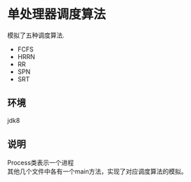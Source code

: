 # 单处理器调度算法
模拟了五种调度算法.
 
 - FCFS
 - HRRN
 - RR
 - SPN
 - SRT

## 环境
jdk8

## 说明
Process类表示一个进程  
其他几个文件中各有一个main方法，实现了对应调度算法的模拟。
